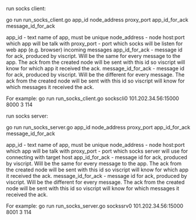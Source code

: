 run socks client:

go run run_socks_client.go app_id node_address proxy_port app_id_for_ack message_id_for_ack

app_id - text name of app, must be unique
node_address - node host:port which app will be talk with
proxy_port - port which socks will be listen for web app (e.g. browser) incoming messages
app_id_for_ack - message id for ack, produced by viscript. Will be the same for every message to the app. The ack from the created node will be sent with this id so viscript will know for which app it received the ack.
message_id_for_ack - message id for ack, produced by viscript. Will be the different for every message. The ack from the created node will be sent with this id so viscript will know for which messages it received the ack.

For example:
go run run_socks_client.go sockscli0 101.202.34.56:15000 8000 3 114


run socks server:

go run run_socks_server.go app_id node_address proxy_port app_id_for_ack message_id_for_ack

app_id - text name of app, must be unique
node_address - node host:port which app will be talk with
proxy_port - port which socks server will use for connecting with target host
app_id_for_ack - message id for ack, produced by viscript. Will be the same for every message to the app. The ack from the created node will be sent with this id so viscript will know for which app it received the ack.
message_id_for_ack - message id for ack, produced by viscript. Will be the different for every message. The ack from the created node will be sent with this id so viscript will know for which messages it received the ack.

For example:
go run run_socks_server.go sockssrv0 101.202.34.56:15000 8001 3 114
